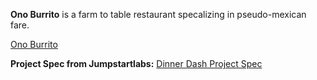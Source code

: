 **Ono Burrito** is a farm to table restaurant specalizing in pseudo-mexican fare.  

[Ono Burrito](http://onoburrito.herokuapp.com/)

**Project Spec from Jumpstartlabs:**
[Dinner Dash Project Spec](http://tutorials.jumpstartlab.com/projects/dinner_dash.html)

